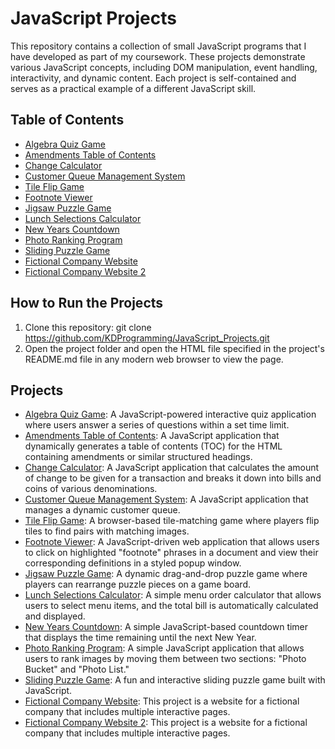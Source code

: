 # JavaScript Projects

This repository contains a collection of small JavaScript programs that I have developed as part of my coursework. 
These projects demonstrate various JavaScript concepts, including DOM manipulation, event handling, interactivity, and dynamic content. Each project is self-contained and serves as a practical example of a different JavaScript skill.

## Table of Contents
- [Algebra Quiz Game](#algebra-quiz-game)
- [Amendments Table of Contents](#amendments-table-of-contents)
- [Change Calculator](#change-calculator)
- [Customer Queue Management System](#customer-queue-management-system)
- [Tile Flip Game](#tile-flip-game)
- [Footnote Viewer](#footnote-viewer)
- [Jigsaw Puzzle Game](#jigsaw-puzzle-game)
- [Lunch Selections Calculator](#lunch-selections-calculator)
- [New Years Countdown](#new-years-countdown)
- [Photo Ranking Program](#photo-ranking-program)
- [Sliding Puzzle Game](#sliding-puzzle-game)
- [Fictional Company Website](#fictional-company-website)
- [Fictional Company Website 2](#fictional-company-website-2)

## How to Run the Projects
1. Clone this repository:
   git clone https://github.com/KDProgramming/JavaScript_Projects.git
2. Open the project folder and open the HTML file specified in the project's README.md file in any modern web browser to view the page.

## Projects
- [Algebra Quiz Game](./algebra_quiz): A JavaScript-powered interactive quiz application where users answer a series of questions within a set time limit. 
- [Amendments Table of Contents](./amendments_TOC): A JavaScript application that dynamically generates a table of contents (TOC) for the HTML containing amendments or similar structured headings. 
- [Change Calculator](./change_calculator): A JavaScript application that calculates the amount of change to be given for a transaction and breaks it down into bills and coins of various denominations. 
- [Customer Queue Management System](./customer_queue): A JavaScript application that manages a dynamic customer queue. 
- [Tile Flip Game](./flip_game): A browser-based tile-matching game where players flip tiles to find pairs with matching images. 
- [Footnote Viewer](./footnotes): A JavaScript-driven web application that allows users to click on highlighted "footnote" phrases in a document and view their corresponding definitions in a styled popup window.
- [Jigsaw Puzzle Game](./jigsaw_puzzle): A dynamic drag-and-drop puzzle game where players can rearrange puzzle pieces on a game board. 
- [Lunch Selections Calculator](./lunch_selections): A simple menu order calculator that allows users to select menu items, and the total bill is automatically calculated and displayed. 
- [New Years Countdown](./newYears_countdown): A simple JavaScript-based countdown timer that displays the time remaining until the next New Year. 
- [Photo Ranking Program](./photo-rank): A simple JavaScript application that allows users to rank images by moving them between two sections: "Photo Bucket" and "Photo List." 
- [Sliding Puzzle Game](./sliding_puzzle): A fun and interactive sliding puzzle game built with JavaScript. 
- [Fictional Company Website](./website_example): This project is a website for a fictional company that includes multiple interactive pages. 
- [Fictional Company Website 2](./website_example2): This project is a website for a fictional company that includes multiple interactive pages.
